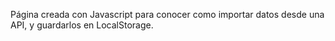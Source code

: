 Página creada con Javascript para conocer como importar datos desde una API, y guardarlos en LocalStorage.
